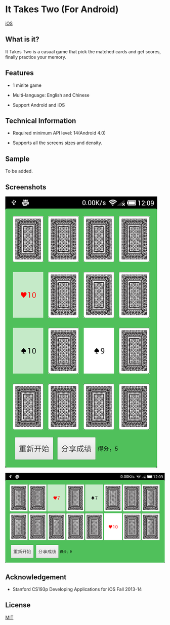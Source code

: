 # It Takes Two (For Android)

[iOS](https://github.com/celerysoft/It-Takes-Two-iOS)

## What is it?

It Takes Two is a casual game that pick the matched cards and get scores, finally practice your memory.

## Features

* 1 minite game

* Multi-language: English and Chinese

* Support Android and iOS

## Technical Information

* Required minimum API level: 14(Android 4.0)

* Supports all the screens sizes and density.

## Sample

To be added.

## Screenshots

![01](https://raw.githubusercontent.com/celerysoft/README/master/ItTakesTwo/sc01.png)

![02](https://raw.githubusercontent.com/celerysoft/README/master/ItTakesTwo/sc02.png)

## Acknowledgement

* Stanford CS193p Developing Applications for iOS Fall 2013-14

## License

[MIT](./LICENSE)